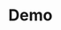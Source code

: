 # Demo

<!DOCTYPE html>
<html lang="zh-CN">
<head>
    <meta charset="UTF-8">
    <meta name="viewport" content="width=device-width, initial-scale=1.0">
    <title>CosyVoice 3 风格演示</title>
    <script src="https://cdn.tailwindcss.com"></script>
    <style>
        /* 自定义 Tailwind 样式 */
        .card-container {
            display: grid;
            grid-template-columns: repeat(auto-fit, minmax(300px, 1fr));
            gap: 1.5rem;
        }

        .card {
            border-radius: 1rem;
            box-shadow: 0 4px 6px -1px rgba(0, 0, 0, 0.1), 0 2px 4px -1px rgba(0, 0, 0, 0.06);
            padding: 1rem;
            background-color: #fff;
        }

        .audio-player {
            width: 100%;
        }

        /* 统一的网格布局样式 */
        .grid-row {
            display: grid;
            grid-template-columns: 100px 1fr 150px;
            align-items: center;
            gap: 1rem;
        }

        /* 隐藏默认的 HTML audio 控件, 保持简洁 */
        audio::-webkit-media-controls-enclosure {
            border-radius: 9999px;
            background-color: #e5e7eb;
        }
    </style>
</head>
<body class="bg-gray-50 text-gray-800">

    <div class="max-w-7xl mx-auto py-12 px-4 sm:px-6 lg:px-8">
        <h1 class="text-4xl font-extrabold text-gray-900 mb-8">Audio LLM Demo</h1>

        <div class="mb-12">
            <h2 class="text-2xl font-bold text-gray-900 mb-4">Contents</h2>
            <ul class="flex space-x-4 text-lg">
                <li><a href="#" class="text-blue-600 hover:text-blue-800">Single-turn</a></li>
                <li><a href="#" class="text-blue-600 hover:text-blue-800">Multi-turn</a></li>
                <li><a href="#wild-dialog" class="text-blue-600 hover:text-blue-800">Wild</a></li>
            </ul>
        </div>
        
        <hr class="my-10 border-gray-200">

        <div id="wild-dialog" class="space-y-6">
            <h2 class="text-2xl font-bold mb-4">Wild</h2>
            <p class="text-lg text-gray-600 mb-8">
                展示在真实、不受约束的场景下，模型对于多轮对话和复杂情绪的生成能力。
            </p>
            <div id="dialog-container" class="space-y-8"></div>
        </div>
    </div>

<script>
async function loadWildDialogs() {
    const res = await fetch("/file/SMD/wild/merged_dialog.json");
    const dialogs = await res.json();
    const container = document.getElementById("dialog-container");

    dialogs.forEach(dialog => {
        // 外层卡片
        const card = document.createElement("div");
        card.className = "card shadow-lg";

        // 患者行
        const patientRow = document.createElement("div");
        patientRow.className = "flex items-center space-x-4 mb-4 border-b border-gray-200 pb-4";
        const patientSpeech = dialog.question.speech ? `/file/SMD/wild/${dialog.question.speech.split('/').pop()}` : "";
        patientRow.innerHTML = `
            <span class="font-semibold text-gray-500 w-24 flex-shrink-0">Patient</span>
            <span class="flex-1 text-lg font-medium text-gray-800">${dialog.question.text}</span>
            ${patientSpeech ? `<audio controls class="audio-player"><source src="${patientSpeech}" type="audio/wav"></audio>` : ""}
        `;
        card.appendChild(patientRow);

        // 模型回答行
        Object.entries(dialog.answers).forEach(([model, ans]) => {
            const modelRow = document.createElement("div");
            modelRow.className = "grid-row py-2 border-t border-gray-100 first:border-t-0";
            const modelSpeech = ans.speech ? `/file/SMD/wild/${ans.speech}` : "";
            modelRow.innerHTML = `
                <span class="font-medium text-gray-500">${model}</span>
                <span class="text-gray-700">${ans.text}</span>
                ${modelSpeech ? `<audio controls class="audio-player"><source src="${modelSpeech}" type="audio/wav"></audio>` : ""}
            `;
            card.appendChild(modelRow);
        });

        container.appendChild(card);
    });
}

loadWildDialogs();
</script>

</body>
</html>